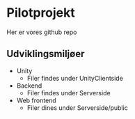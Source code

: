 # Pilotprojekt
Her er vores github repo
## Udviklingsmiljøer
* Unity
  * Filer findes under UnityClientside
* Backend
  * Filer findes under Serverside
* Web frontend
  * Filer dines under Serverside/public 
